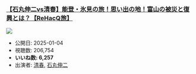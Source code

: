### [【石丸伸二vs清春】能登・氷見の旅！思い出の地！富山の被災と復興とは？【ReHacQ旅】](https://www.youtube.com/watch?v=1aHitAam8qg)
[![](https://img.youtube.com/vi/1aHitAam8qg/sddefault.jpg)](https://www.youtube.com/watch?v=1aHitAam8qg)
-   公開日: 2025-01-04
-   視聴数: 206,754
-   **いいね数: 6,257**
-   出演者: [清春](/rehacq_fan/people/清春 "wikilink"), [石丸伸二](/rehacq_fan/people/石丸伸二 "wikilink")
